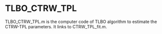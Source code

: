 # TLBO_CTRW_TPL
TLBO_CTRW_TPL.m is the computer code of TLBO algorithm to estimate the CTRW-TPL parameters. It links to  CTRW_TPL_fit.m.
